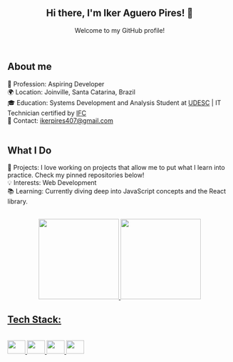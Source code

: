 
<div>
<div align='center'>
<h2> Hi there, I'm Iker Aguero Pires! 👋</h2>

Welcome to my GitHub profile!<br>
</div>
<br>

<h2>About me</h2> 

💼 Profession: Aspiring Developer <br>
🌍 Location: Joinville, Santa Catarina, Brazil <br>
🎓 Education: Systems Development and Analysis Student at <a href="https://www.udesc.br/international">UDESC</a> | IT Technician certified by <a href="https://araquari.ifc.edu.br/">IFC</a> <br>
📧 Contact: <a href="mailto:ikerpires407@gmail.com" style="color: inherit; text-decoration: none;">ikerpires407@gmail.com</a><br>
<br>


<h2>What I Do</h2>

🚀 Projects: I love working on projects that allow me to put what I learn into practice. Check my pinned repositories below! <br>
💡 Interests: Web Development <br>
📚 Learning: Currently diving deep into JavaScript concepts and the React library. <br>
<br>

</div>

<!--
**ikeraguero/ikeraguero** is a ✨ _special_ ✨ repository because its `README.md` (this file) appears on your GitHub profile.

Here are some ideas to get you started:

- 🔭 I’m currently working on ...
- 🌱 I’m currently learning ...
- 👯 I’m looking to collaborate on ...
- 🤔 I’m looking for help with ...
- 💬 Ask me about ...
- 📫 How to reach me: ...
- 😄 Pronouns: ...
- ⚡ Fun fact: ...
-->

<div align="center">

<div align="center">
  <a href="https://github.com/ikeraguero">
  <img height="180em" src="https://github-readme-stats.vercel.app/api?username=ikeraguero&show_icons=true&theme=merko&include_all_commits=true&count_private=true"/>
  <img height="180em" src="https://github-readme-stats.vercel.app/api/top-langs/?username=ikeraguero&layout=compact&langs_count=7&theme=merko"/>

</div>
</div>

## Tech Stack:

<div style="display: inline_block"><br>
  <img height="30" width="40" src="https://cdn.jsdelivr.net/gh/devicons/devicon/icons/html5/html5-original.svg" />
  <img height="30" width="40" src="https://cdn.jsdelivr.net/gh/devicons/devicon/icons/css3/css3-original.svg" />
 <img height="30" width="40" src="https://cdn.jsdelivr.net/gh/devicons/devicon/icons/javascript/javascript-original.svg" />
  <img height="30" width="40" src="https://cdn.jsdelivr.net/gh/devicons/devicon/icons/react/react-original.svg" />
</diV> 

<!--
## Learning:

<div style="display: inline_block"><br>
  <img height="30" width="40" src="https://cdn.jsdelivr.net/gh/devicons/devicon/icons/python/python-original.svg" />
 <img height="30" width="40" src="https://cdn.jsdelivr.net/gh/devicons/devicon/icons/django/django-plain-wordmark.svg" />
</diV> 
-->


 
